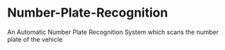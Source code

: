 # Number-Plate-Recognition
An Automatic Number Plate Recognition System which scans the number plate of the vehicle
